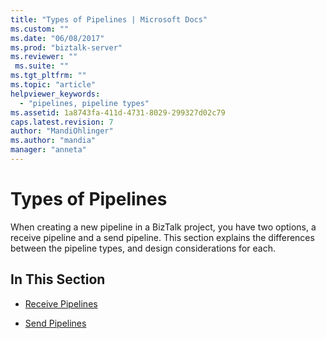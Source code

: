```yaml
---
title: "Types of Pipelines | Microsoft Docs"
ms.custom: ""
ms.date: "06/08/2017"
ms.prod: "biztalk-server"
ms.reviewer: ""
 ms.suite: ""
ms.tgt_pltfrm: ""
ms.topic: "article"
helpviewer_keywords: 
  - "pipelines, pipeline types"
ms.assetid: 1a8743fa-411d-4731-8029-299327d02c79
caps.latest.revision: 7
author: "MandiOhlinger"
ms.author: "mandia"
manager: "anneta"
---
```

# Types of Pipelines
When creating a new pipeline in a BizTalk project, you have two options, a receive pipeline and a send pipeline. This section explains the differences between the pipeline types, and design considerations for each.  
  
## In This Section  
  
-   [Receive Pipelines](../core/receive-pipelines.md)  
  
-   [Send Pipelines](../core/send-pipelines.md)